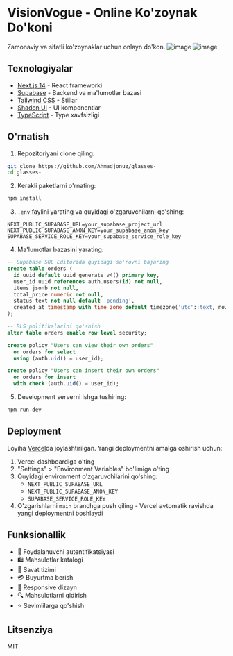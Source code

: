# VisionVogue - Online Ko'zoynak Do'koni

Zamonaviy va sifatli ko'zoynaklar uchun onlayn do'kon.
![image](https://github.com/user-attachments/assets/007c6b34-631b-4af3-8262-8c3c2419a417)
![image](https://github.com/user-attachments/assets/6a066742-d099-4e0c-9bba-0b6c60900ecc)



## Texnologiyalar

- [Next.js 14](https://nextjs.org/) - React frameworki
- [Supabase](https://supabase.com/) - Backend va ma'lumotlar bazasi
- [Tailwind CSS](https://tailwindcss.com/) - Stillar
- [Shadcn UI](https://ui.shadcn.com/) - UI komponentlar
- [TypeScript](https://www.typescriptlang.org/) - Type xavfsizligi

## O'rnatish

1. Repozitoriyani clone qiling:
```bash
git clone https://github.com/Ahmadjonuz/glasses-
cd glasses-
```

2. Kerakli paketlarni o'rnating:
```bash
npm install
```

3. `.env` faylini yarating va quyidagi o'zgaruvchilarni qo'shing:
```env
NEXT_PUBLIC_SUPABASE_URL=your_supabase_project_url
NEXT_PUBLIC_SUPABASE_ANON_KEY=your_supabase_anon_key
SUPABASE_SERVICE_ROLE_KEY=your_supabase_service_role_key
```

4. Ma'lumotlar bazasini yarating:
```sql
-- Supabase SQL Editorida quyidagi so'rovni bajaring
create table orders (
  id uuid default uuid_generate_v4() primary key,
  user_id uuid references auth.users(id) not null,
  items jsonb not null,
  total_price numeric not null,
  status text not null default 'pending',
  created_at timestamp with time zone default timezone('utc'::text, now()) not null
);

-- RLS politikalarini qo'shish
alter table orders enable row level security;

create policy "Users can view their own orders"
  on orders for select
  using (auth.uid() = user_id);

create policy "Users can insert their own orders"
  on orders for insert
  with check (auth.uid() = user_id);
```

5. Development serverni ishga tushiring:
```bash
npm run dev
```

## Deployment

Loyiha [Vercel](https://vercel.com)da joylashtirilgan. Yangi deploymentni amalga oshirish uchun:

1. Vercel dashboardiga o'ting
2. "Settings" > "Environment Variables" bo'limiga o'ting
3. Quyidagi environment o'zgaruvchilarini qo'shing:
   - `NEXT_PUBLIC_SUPABASE_URL`
   - `NEXT_PUBLIC_SUPABASE_ANON_KEY`
   - `SUPABASE_SERVICE_ROLE_KEY`
4. O'zgarishlarni `main` branchga push qiling - Vercel avtomatik ravishda yangi deploymentni boshlaydi

## Funksionallik

- 👤 Foydalanuvchi autentifikatsiyasi
- 🛍️ Mahsulotlar katalogi
- 🛒 Savat tizimi
- 💳 Buyurtma berish
- 📱 Responsive dizayn
- 🔍 Mahsulotlarni qidirish
- ⭐ Sevimlilarga qo'shish

## Litsenziya

MIT 

